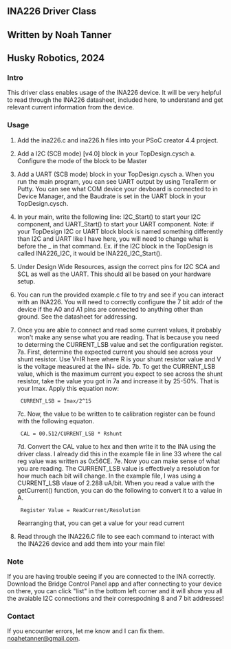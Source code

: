 ## INA226 Driver Class
## Written by Noah Tanner
## Husky Robotics, 2024

### Intro
This driver class enables usage of the INA226 device. It will be very helpful to read through the INA226 datasheet, included here, to understand and get relevant current information from the device. 

### Usage
1. Add the ina226.c and ina226.h files into your PSoC creator 4.4 project. 
2. Add a I2C (SCB mode) [v4.0] block in your TopDesign.cysch
    a. Configure the mode of the block to be Master
3. Add a UART (SCB mode)  block in your TopDesign.cysch
    a. When you run the main program, you can see UART output by using TeraTerm or Putty. You can see what COM device your devboard is connected to in Device Manager, and the Baudrate
        is set in the UART block in your TopDesign.cysch.
4. In your main, write the following line: I2C_Start() to start your I2C component, and UART_Start() to start your UART component. Note: if your TopDesign I2C or UART block block is named something differently than I2C and UART like I have here, you will need to change what is before the _ in that command. Ex. if the I2C block in the TopDesign is called INA226_I2C, it would be INA226_I2C_Start().
5. Under Design Wide Resources, assign the correct pins for I2C SCA and SCL as well as the UART. This should all be based on your hardware setup.
6. You can run the provided example.c file to try and see if you can interact with an INA226. You will need to correctly configure the 7 bit addr of the device if the A0 and A1 pins are connected to anything other than ground. See the datasheet for addressing.
7. Once you are able to connect and read some current values, it probably won't make any sense what you are reading. That is because you need to determing the CURRENT_LSB value and set the configuration register.
    7a. First, determine the expected current you should see across your shunt resistor. Use V=IR here where R is your shunt resistor value and V is the voltage measured at the IN+ side.
    7b. To get the CURRENT_LSB value, which is the maximum current you expect to see across the shunt resistor, take the value you got in 7a and increase it by 25-50%. That is your Imax. Apply this equation now:

        CURRENT_LSB = Imax/2^15
    
    7c. Now, the value to be written to te calibration register can be found with the following equaton.

        CAL = 00.512/CURRENT_LSB * Rshunt

    7d. Convert the CAL value to hex and then write it to the INA using the driver class. I already did this in the example file in line 33 where the cal reg value was written as 0x56CE. 
    7e. Now you can make sense of what you are reading. The CURRENT_LSB value is effectively a resolution for how much each bit will change. In the example file, I was using a CURRENT_LSB vlaue of 2.288 uA/bit. When you read a value with the getCurrent() function, you can do the following to convert it to a value in A.

        Register Value = ReadCurrent/Resolution
    
    Rearranging that, you can get a value for your read current

8. Read through the INA226.C file to see each command to interact with the INA226 device and add them into your main file! 


### Note
If you are having trouble seeing if you are connected to the INA correctly. Download the Bridge Control Panel app and after connecting to your device on there, you can click "list" in the bottom left corner and it will show you all the avaiable I2C connections and their correspodning 8 and 7 bit addresses!  

### Contact
If you encounter errors, let me know and I can fix them. noahetanner@gmail.com. 